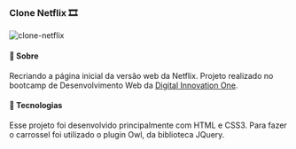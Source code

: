 ### Clone Netflix 🎞

![clone-netflix](https://user-images.githubusercontent.com/63085522/113212345-fe817980-924c-11eb-9173-b81ecca1fd07.gif)

#### 📓 Sobre

Recriando a página inicial da versão web da Netflix. Projeto realizado no bootcamp de Desenvolvimento Web da [Digital Innovation One](https://web.digitalinnovation.one/home).

#### 🚀 Tecnologias

Esse projeto foi desenvolvido principalmente com HTML e CSS3. Para fazer o carrossel foi utilizado o plugin Owl, da biblioteca JQuery.


